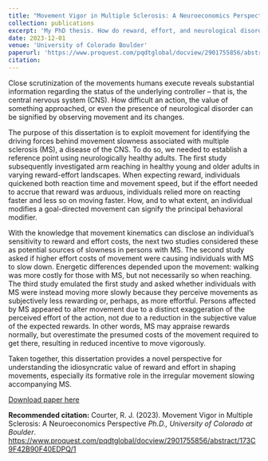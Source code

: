 ```yaml
---
title: "Movement Vigor in Multiple Sclerosis: A Neuroeconomics Perspective"
collection: publications
excerpt: 'My PhD thesis. How do reward, effort, and neurological disorders affect the way we move?'
date: 2023-12-01
venue: 'University of Colorado Boulder'
paperurl: 'https://www.proquest.com/pqdtglobal/docview/2901755856/abstract/173C9F42B90F40EDPQ/1'
citation: 
---
```


Close scrutinization of the movements humans execute reveals substantial information regarding the status of the underlying controller – that is, the central nervous system (CNS). How difficult an action, the value of something approached, or even the presence of neurological disorder can be signified by observing movement and its changes. 

The purpose of this dissertation is to exploit movement for identifying the driving forces behind movement slowness associated with multiple sclerosis (MS), a disease of the CNS. To do so, we needed to establish a reference point using neurologically healthy adults. The first study subsequently investigated arm reaching in healthy young and older adults in varying reward-effort landscapes. When expecting reward, individuals quickened both reaction time and movement speed, but if the effort needed to accrue that reward was arduous, individuals relied more on reacting faster and less so on moving faster. How, and to what extent, an individual modifies a goal-directed movement can signify the principal behavioral modifier.

With the knowledge that movement kinematics can disclose an individual’s sensitivity to reward and effort costs, the next two studies considered these as potential sources of slowness in persons with MS. The second study asked if higher effort costs of movement were causing individuals with MS to slow down. Energetic differences depended upon the movement: walking was more costly for those with MS, but not necessarily so when reaching. The third study emulated the first study and asked whether individuals with MS were instead moving more slowly because they perceive movements as subjectively less rewarding or, perhaps, as more effortful. Persons affected by MS appeared to alter movement due to a distinct exaggeration of the perceived effort of the action, not due to a reduction in the subjective value of the expected rewards. In other words, MS may appraise rewards normally, but overestimate the presumed costs of the movement required to get there, resulting in reduced incentive to move vigorously. 

Taken together, this dissertation provides a novel perspective for understanding the idiosyncratic value of reward and effort in shaping movements, especially its formative role in the irregular movement slowing accompanying MS.


[Download paper here](https://www.proquest.com/pqdtglobal/docview/2901755856/abstract/173C9F42B90F40EDPQ/1)

**Recommended citation:** Courter, R. J. (2023). Movement Vigor in Multiple Sclerosis: A Neuroeconomics Perspective *Ph.D., University of Colorado at Boulder*. https://www.proquest.com/pqdtglobal/docview/2901755856/abstract/173C9F42B90F40EDPQ/1

